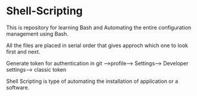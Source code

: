 # Shell-Scripting

This is repository for learning Bash and Automating the entire configuration management using Bash.


All the files are placed in serial order that gives approch which one to look first and next.

Generate token for authentication in git -->profile--> Settings--> Developer settings--> classic token

Shell Scripting is type of automating the installation of application or a software.
